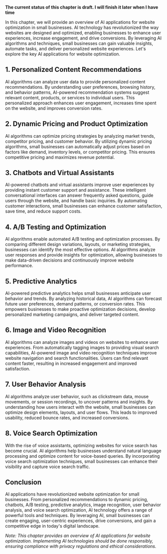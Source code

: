 **The current status of this chapter is draft. I will finish it later when I have time**

In this chapter, we will provide an overview of AI applications for website optimization in small businesses. AI technology has revolutionized the way websites are designed and optimized, enabling businesses to enhance user experiences, increase engagement, and drive conversions. By leveraging AI algorithms and techniques, small businesses can gain valuable insights, automate tasks, and deliver personalized website experiences. Let's explore the key AI applications for website optimization.

**1. Personalized Content Recommendations**
-------------------------------------------

AI algorithms can analyze user data to provide personalized content recommendations. By understanding user preferences, browsing history, and behavior patterns, AI-powered recommendation systems suggest relevant content, products, or services to individual users. This personalized approach enhances user engagement, increases time spent on the website, and improves conversion rates.

**2. Dynamic Pricing and Product Optimization**
-----------------------------------------------

AI algorithms can optimize pricing strategies by analyzing market trends, competitor pricing, and customer behavior. By utilizing dynamic pricing algorithms, small businesses can automatically adjust prices based on factors like demand, inventory levels, or competitor pricing. This ensures competitive pricing and maximizes revenue potential.

**3. Chatbots and Virtual Assistants**
--------------------------------------

AI-powered chatbots and virtual assistants improve user experiences by providing instant customer support and assistance. These intelligent conversational interfaces can answer frequently asked questions, guide users through the website, and handle basic inquiries. By automating customer interactions, small businesses can enhance customer satisfaction, save time, and reduce support costs.

**4. A/B Testing and Optimization**
-----------------------------------

AI algorithms enable automated A/B testing and optimization processes. By comparing different design variations, layouts, or marketing strategies, businesses can identify the most effective options. AI algorithms analyze user responses and provide insights for optimization, allowing businesses to make data-driven decisions and continuously improve website performance.

**5. Predictive Analytics**
---------------------------

AI-powered predictive analytics helps small businesses anticipate user behavior and trends. By analyzing historical data, AI algorithms can forecast future user preferences, demand patterns, or conversion rates. This empowers businesses to make proactive optimization decisions, develop personalized marketing campaigns, and deliver targeted content.

**6. Image and Video Recognition**
----------------------------------

AI algorithms can analyze images and videos on websites to enhance user experiences. From automatically tagging images to providing visual search capabilities, AI-powered image and video recognition techniques improve website navigation and search functionalities. Users can find relevant content faster, resulting in increased engagement and improved satisfaction.

**7. User Behavior Analysis**
-----------------------------

AI algorithms analyze user behavior, such as clickstream data, mouse movements, or session recordings, to uncover patterns and insights. By understanding how users interact with the website, small businesses can optimize design elements, layouts, and user flows. This leads to improved usability, reduced bounce rates, and increased conversions.

**8. Voice Search Optimization**
--------------------------------

With the rise of voice assistants, optimizing websites for voice search has become crucial. AI algorithms help businesses understand natural language processing and optimize content for voice-based queries. By incorporating voice search optimization techniques, small businesses can enhance their visibility and capture voice search traffic.

**Conclusion**
--------------

AI applications have revolutionized website optimization for small businesses. From personalized recommendations to dynamic pricing, chatbots, A/B testing, predictive analytics, image recognition, user behavior analysis, and voice search optimization, AI technology offers a range of powerful tools and techniques. By leveraging AI, small businesses can create engaging, user-centric experiences, drive conversions, and gain a competitive edge in today's digital landscape.

*Note: This chapter provides an overview of AI applications for website optimization. Implementing AI technologies should be done responsibly, ensuring compliance with privacy regulations and ethical considerations.*
